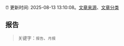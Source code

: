 :alarm_clock: 更新时间: 2025-08-13 13:10:08。[文章来源](/README.md)、[文章分类](/TAGS.md)

## 报告


> 关键字：`报告`、`月报`



